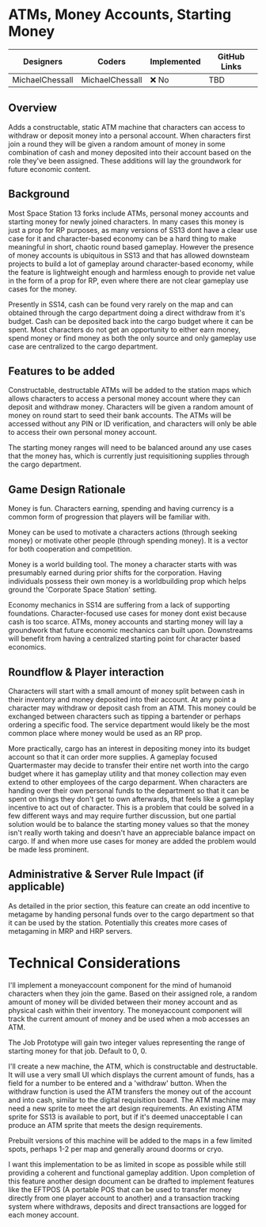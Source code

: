 # ATMs, Money Accounts, Starting Money

| Designers | Coders | Implemented | GitHub Links |
|---|---|---|---|
| MichaelChessall | MichaelChessall | :x: No | TBD |

## Overview

Adds a constructable, static ATM machine that characters can access to withdraw or deposit money into a personal account. When characters first join a round they will be given a random amount of money in some combination of cash and money deposited into their account based on the role they've been assigned. These additions will lay the groundwork for future economic content.

## Background

Most Space Station 13 forks include ATMs, personal money accounts and starting money for newly joined characters. In many cases this money is just a prop for RP purposes, as many versions of SS13 dont have a clear use case for it and character-based economy can be a hard thing to make meaningful in short, chaotic round based gameplay. However the presence of money accounts is ubiquitous in SS13 and that has allowed downsteam projects to build a lot of gameplay around character-based economy, while the feature is lightweight enough and harmless enough to provide net value in the form of a prop for RP, even where there are not clear gameplay use cases for the money.

Presently in SS14, cash can be found very rarely on the map and can obtained through the cargo department doing a direct withdraw from it's budget. Cash can be deposited back into the cargo budget where it can be spent. Most characters do not get an opportunity to either earn money, spend money or find money as both the only source and only gameplay use case are centralized to the cargo department.

## Features to be added

Constructable, destructable ATMs will be added to the station maps which allows characters to access a personal money account where they can deposit and withdraw money. Characters will be given a random amount of money on round start to seed their bank accounts. The ATMs will be accessed without any PIN or ID verification, and characters will only be able to access their own personal money account.

The starting money ranges will need to be balanced around any use cases that the money has, which is currently just requisitioning supplies through the cargo department.

## Game Design Rationale

Money is fun. Characters earning, spending and having currency is a common form of progression that players will be familiar with.

Money can be used to motivate a characters actions (through seeking money) or motivate other people (through spending money). It is a vector for both cooperation and competition.

Money is a world building tool. The money a character starts with was presumably earned during prior shifts for the corporation. Having individuals possess their own money is a worldbuilding prop which helps ground the 'Corporate Space Station' setting.

Economy mechanics in SS14 are suffering from a lack of supporting foundations. Character-focused use cases for money dont exist because cash is too scarce. ATMs, money accounts and starting money will lay a groundwork that future economic mechanics can built upon. Downstreams will benefit from having a centralized starting point for character based economics.

## Roundflow & Player interaction

Characters will start with a small amount of money split between cash in their inventory and money deposited into their account. At any point a character may withdraw or deposit cash from an ATM.
This money could be exchanged between characters such as tipping a bartender or perhaps ordering a specific food. The service department would likely be the most common place where money would be used as an RP prop.

More practically, cargo has an interest in depositing money into its budget account so that it can order more supplies. A gameplay focused Quartermaster may decide to transfer their entire net worth into the cargo budget where it has gameplay utility and that money collection may even extend to other employees of the cargo deparment. When characters are handing over their own personal funds to the department so that it can be spent on things they don't get to own afterwards, that feels like a gameplay incentive to act out of character. This is a problem that could be solved in a few different ways and may require further discussion, but one partial solution would be to balance the starting money values so that the money isn't really worth taking and doesn't have an appreciable balance impact on cargo. If and when more use cases for money are added the problem would be made less prominent.

## Administrative & Server Rule Impact (if applicable)

As detailed in the prior section, this feature can create an odd incentive to metagame by handing personal funds over to the cargo department so that it can be used by the station. Potentially this creates more cases of metagaming in MRP and HRP servers.

# Technical Considerations

I'll implement a moneyaccount component for the mind of humanoid characters when they join the game. Based on their assigned role, a random amount of money will be divided between their money account and as physical cash within their inventory. The moneyaccount component will track the current amount of money and be used when a mob accesses an ATM.

The Job Prototype will gain two integer values representing the range of starting money for that job. Default to 0, 0.

I'll create a new machine, the ATM, which is constructable and destructable. It will use a very small UI which displays the current amount of funds, has a field for a number to be entered and a 'withdraw' button. When the withdraw function is used the ATM transfers the money out of the account and into cash, similar to the digital requisition board. The ATM machine may need a new sprite to meet the art design requirements. An existing ATM sprite for SS13 is available to port, but if it's deemed unacceptable I can produce an ATM sprite that meets the design requirements.

Prebuilt versions of this machine will be added to the maps in a few limited spots, perhaps 1-2 per map and generally around doorms or cryo.

I want this implementation to be as limited in scope as possible while still providing a coherent and functional gameplay addition. Upon completion of this feature another design document can be drafted to implement features like the EFTPOS (A portable POS that can be used to transfer money directly from one player account to another) and a transaction tracking system where withdraws, deposits and direct transactions are logged for each money account.